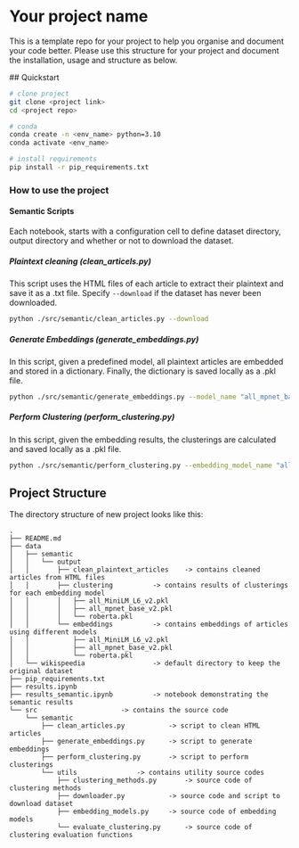 # Your project name

This is a template repo for your project to help you organise and document your code better.
Please use this structure for your project and document the installation, usage and structure as below.

## Quickstart

```bash
# clone project
git clone <project link>
cd <project repo>

# conda
conda create -n <env_name> python=3.10
conda activate <env_name>

# install requirements
pip install -r pip_requirements.txt
```

### How to use the project

#### Semantic Scripts

Each notebook, starts with a configuration cell to define dataset directory, output directory and whether or not to download the dataset.

##### Plaintext cleaning (clean_articels.py)

This script uses the HTML files of each article to extract their plaintext and save it as a .txt file.
Specify `--download` if the dataset has never been downloaded.

```bash
python ./src/semantic/clean_articles.py --download 
```

##### Generate Embeddings (generate_embeddings.py)

In this script, given a predefined model, all plaintext articles are embedded and stored in a dictionary. Finally, the dictionary is saved locally as a .pkl file.

```bash
python ./src/semantic/generate_embeddings.py --model_name "all_mpnet_base_v2" 
```



##### Perform Clustering (perform_clustering.py)

In this script, given the embedding results, the clusterings are calculated and saved locally as a .pkl file.

```bash
python ./src/semantic/perform_clustering.py --embedding_model_name "all_mpnet_base_v2" 
```


## Project Structure

The directory structure of new project looks like this:

```
.
├── README.md
├── data
│   ├── semantic
│   │   └── output
│   │       ├── clean_plaintext_articles	-> contains cleaned articles from HTML files
│   │       ├── clustering			-> contains results of clusterings for each embedding model
│   │       │   ├── all_MiniLM_L6_v2.pkl
│   │       │   ├── all_mpnet_base_v2.pkl
│   │       │   └── roberta.pkl
│   │       └── embeddings			-> contains embeddings of articles using different models
│   │           ├── all_MiniLM_L6_v2.pkl
│   │           ├── all_mpnet_base_v2.pkl
│   │           └── roberta.pkl
│   └── wikispeedia   				-> default directory to keep the original dataset
├── pip_requirements.txt
├── results.ipynb
├── results_semantic.ipynb			-> notebook demonstrating the semantic results
└── src						-> contains the source code
    └── semantic
        ├── clean_articles.py			-> script to clean HTML articles
        ├── generate_embeddings.py		-> script to generate embeddings
        ├── perform_clustering.py		-> script to perform clusterings
        └── utils				-> contains utility source codes
            ├── clustering_methods.py		-> source code of clustering methods
            ├── downloader.py			-> source code and script to download dataset
            ├── embedding_models.py		-> source code of embedding models
            └── evaluate_clustering.py		-> source code of clustering evaluation functions

```
